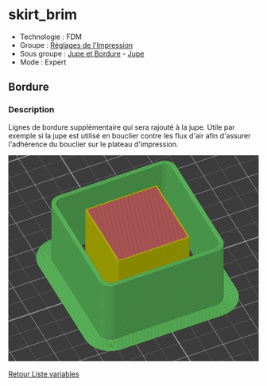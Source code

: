# skirt_brim

* Technologie : FDM
* Groupe : [Réglages de l'Impression](../print_settings/print_settings.md)
* Sous groupe : [Jupe et Bordure](../print_settings/print_settings.md#jupe-et-bordure) - [Jupe](../print_settings/print_settings.md#jupe)
* Mode : Expert

## Bordure

### Description

Lignes de bordure supplémentaire qui sera rajouté à la jupe. Utile par exemple si la jupe est utilisé en bouclier contre les flux d'air afin d'assurer l'adhérence du bouclier sur le plateau d'impression.

![bordure supplémentaire sur bouclier](Images/skirt_brim/001.png)

[Retour Liste variables](variable_list.md)
